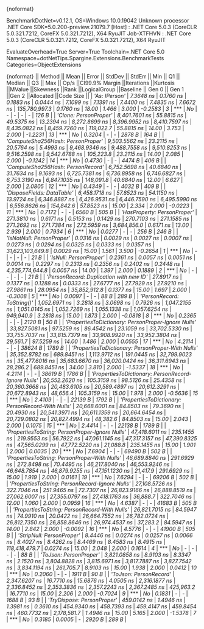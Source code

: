 {noformat}

BenchmarkDotNet=v0.12.1, OS=Windows 10.0.19042
Unknown processor
.NET Core SDK=5.0.200-preview.21079.7
  [Host]     : .NET Core 5.0.3 (CoreCLR 5.0.321.7212, CoreFX 5.0.321.7212), X64 RyuJIT
  Job-XTFHVN : .NET Core 5.0.3 (CoreCLR 5.0.321.7212, CoreFX 5.0.321.7212), X64 RyuJIT

EvaluateOverhead=True  Server=True  Toolchain=.NET Core 5.0  
Namespace=dotNetTips.Spargine.Extensions.BenchmarkTests  Categories=ObjectExtensions  

{noformat}
||                                             Method ||          Mean ||      Error ||       StdDev ||     StdErr ||           Min ||            Q1 ||        Median ||            Q3 ||           Max ||            Op/s ||CI99.9% Margin ||Iterations ||Kurtosis ||MValue ||Skewness ||Rank ||LogicalGroup ||Baseline || Gen 0 || Gen 1 ||Gen 2 ||Allocated ||Code Size ||
|                                       *'As: IPerson'* |      *7.3648 ns* |   *0.1760 ns* |     *0.1883 ns* |   *0.0444 ns* |      *7.1099 ns* |      *7.1391 ns* |      *7.4400 ns* |      *7.4835 ns* |      *7.6672 ns* |    *135,780,997.3* |      *0.1760 ns* |      *18.00* |    *1.466* |  *3.000* |  *-0.2583* |    *3* |            *** |       *No* |      *-* |      *-* |     *-* |         *-* |     *126 B* |
|                               *'Clone: PersonProper'* |  *8,401.7601 ns* |  *55.8815 ns* |    *49.5375 ns* |  *13.2394 ns* |  *8,272.8699 ns* |  *8,396.9952 ns* |  *8,410.7597 ns* |  *8,435.0822 ns* |  *8,459.7260 ns* |        *119,022.7* |     *55.8815 ns* |      *14.00* |    *3.753* |  *2.000* |  *-1.2231* |   *13* |            *** |       *No* | *0.3204* |      *-* |     *-* |    *2878 B* |     *164 B* |
|                   *'ComputeSha256Hash: PersonProper'* |  *9,503.5562 ns* |  *23.2115 ns* |    *20.5764 ns* |   *5.4993 ns* |  *9,468.9346 ns* |  *9,488.7558 ns* |  *9,510.8253 ns* |  *9,516.2598 ns* |  *9,542.6788 ns* |        *105,223.8* |     *23.2115 ns* |      *14.00* |    *2.085* |  *2.000* |  *-0.1242* |   *14* |            *** |       *No* | *0.4730* |      *-* |     *-* |    *4474 B* |     *406 B* |
|                   *'ComputeSha256Hash: PersonRecord'* |  *6,752.5698 ns* |  *40.6840 ns* |    *31.7634 ns* |   *9.1693 ns* |  *6,725.7381 ns* |  *6,736.8958 ns* |  *6,746.6827 ns* |  *6,753.3190 ns* |  *6,847.1035 ns* |        *148,091.8* |     *40.6840 ns* |      *12.00* |    *6.627* |  *2.000* |   *2.0805* |   *12* |            *** |       *No* | *0.4349* |      *-* |     *-* |    *4032 B* |     *409 B* |
|                          *'DisposeFields: DataTable'* |  *6,458.1718 ns* |  *57.8523 ns* |    *54.1150 ns* |  *13.9724 ns* |  *6,346.8887 ns* |  *6,426.9531 ns* |  *6,446.7590 ns* |  *6,495.5990 ns* |  *6,556.8626 ns* |        *154,842.6* |     *57.8523 ns* |      *15.00* |    *2.334* |  *2.000* |  *-0.0223* |   *11* |            *** |       *No* | *0.7172* |      *-* |     *-* |    *6560 B* |     *505 B* |
|                         *'HasProperty: PersonProper'* |    *271.3810 ns* |   *0.6171 ns* |     *0.5153 ns* |   *0.1429 ns* |    *270.7103 ns* |    *271.1585 ns* |    *271.2692 ns* |    *271.7384 ns* |    *272.5959 ns* |      *3,684,856.0* |      *0.6171 ns* |      *13.00* |    *2.939* |  *2.000* |   *0.7934* |    *6* |            *** |       *No* | *0.0277* |      *-* |     *-* |     *256 B* |     *246 B* |
|                           *'IsNotNull: PersonProper'* |      *0.0316 ns* |   *0.0029 ns* |     *0.0027 ns* |   *0.0007 ns* |      *0.0273 ns* |      *0.0294 ns* |      *0.0325 ns* |      *0.0333 ns* |      *0.0357 ns* | *31,623,103,649.8* |      *0.0029 ns* |      *15.00* |    *1.561* |  *3.500* |  *-0.2654* |    *1* |            *** |       *No* |      *-* |      *-* |     *-* |         *-* |      *21 B* |
|                              *'IsNull: PersonProper'* |      *0.2361 ns* |   *0.0057 ns* |     *0.0051 ns* |   *0.0014 ns* |      *0.2297 ns* |      *0.2313 ns* |      *0.2356 ns* |      *0.2402 ns* |      *0.2448 ns* |  *4,235,774,644.8* |      *0.0057 ns* |      *14.00* |    *1.397* |  *2.000* |   *0.1889* |    *2* |            *** |       *No* |      *-* |      *-* |     *-* |         *-* |      *21 B* |
|             *'PersonRecord: Duplication with new ID'* |     *27.8917 ns* |   *0.1377 ns* |     *0.1288 ns* |   *0.0333 ns* |     *27.6777 ns* |     *27.7929 ns* |     *27.9210 ns* |     *27.9861 ns* |     *28.0954 ns* |     *35,852,912.8* |      *0.1377 ns* |      *15.00* |    *1.697* |  *2.000* |  *-0.3008* |    *5* |            *** |       *No* | *0.0097* |      *-* |     *-* |      *88 B* |     *289 B* |
|                          *'PersonRecord: ToString()'* |  *1,052.6971 ns* |   *3.2818 ns* |     *3.0698 ns* |   *0.7926 ns* |  *1,047.2155 ns* |  *1,051.0145 ns* |  *1,052.7269 ns* |  *1,055.1338 ns* |  *1,057.6254 ns* |        *949,940.9* |      *3.2818 ns* |      *15.00* |    *1.873* |  *2.000* |  *-0.0818* |    *8* |            *** |       *No* | *0.2365* |      *-* |     *-* |    *2120 B* |      *50 B* |
| *'PropertiesToDictionary: PersonProper-Ignore Nulls'* | *33,827.5081 ns* |  *97.5259 ns* |    *86.4542 ns* |  *23.1059 ns* | *33,702.5330 ns* | *33,755.7037 ns* | *33,815.7379 ns* | *33,908.9920 ns* | *33,952.3804 ns* |         *29,561.7* |     *97.5259 ns* |      *14.00* |    *1.486* |  *2.000* |   *0.0555* |   *17* |            *** |       *No* | *4.2114* |      *-* |     *-* |   *38624 B* |    *1789 B* |
|   *'PropertiesToDictionary: PersonProper-With Nulls'* | *35,352.8782 ns* | *689.8451 ns* | *1,113.9712 ns* | *191.0445 ns* | *32,799.9023 ns* | *35,477.6016 ns* | *35,683.6670 ns* | *36,020.0424 ns* | *36,311.6943 ns* |         *28,286.2* |    *689.8451 ns* |      *34.00* |    *3.810* |  *2.000* |  *-1.5337* |   *18* |            *** |       *No* | *4.2114* |      *-* |     *-* |   *38619 B* |    *1786 B* |
| *'PropertiesToDictionary: PersonRecord-Ignore Nulls'* | *20,552.2620 ns* | *105.3159 ns* |    *98.5126 ns* |  *25.4358 ns* | *20,360.3668 ns* | *20,483.6105 ns* | *20,589.4897 ns* | *20,612.3291 ns* | *20,672.8943 ns* |         *48,656.4* |    *105.3159 ns* |      *15.00* |    *1.978* |  *2.000* |  *-0.5636* |   *15* |            *** |       *No* | *2.4109* |      *-* |     *-* |   *22139 B* |    *1792 B* |
|   *'PropertiesToDictionary: PersonRecord-With Nulls'* | *20,668.6001 ns* |  *84.8503 ns* |    *79.3690 ns* |  *20.4930 ns* | *20,541.3971 ns* | *20,611.1359 ns* | *20,664.6454 ns* | *20,729.0802 ns* | *20,827.4994 ns* |         *48,382.6* |     *84.8503 ns* |      *15.00* |    *2.043* |  *2.000* |   *0.1075* |   *15* |            *** |       *No* | *2.4414* |      *-* |     *-* |   *22138 B* |    *1789 B* |
|     *'PropertiesToString: PersonProper-Ignore Nulls'* | *47,418.6011 ns* | *235.1455 ns* |   *219.9553 ns* |  *56.7922 ns* | *47,061.1145 ns* | *47,317.3157 ns* | *47,390.8325 ns* | *47,565.0299 ns* | *47,772.5220 ns* |         *21,088.8* |    *235.1455 ns* |      *15.00* |    *1.901* |  *2.000* |   *0.0035* |   *20* |            *** |       *No* | *7.6904* |      *-* |     *-* |   *69490 B* |     *502 B* |
|       *'PropertiesToString: PersonProper-With Nulls'* | *46,689.8840 ns* | *291.6929 ns* |   *272.8498 ns* |  *70.4495 ns* | *46,217.8040 ns* | *46,553.9246 ns* | *46,648.7854 ns* | *46,879.9255 ns* | *47,151.1230 ns* |         *21,417.9* |    *291.6929 ns* |      *15.00* |    *1.919* |  *2.000* |   *0.0161* |   *19* |            *** |       *No* | *7.6294* |      *-* |     *-* |   *69206 B* |     *502 B* |
|     *'PropertiesToString: PersonRecord-Ignore Nulls'* | *27,108.5726 ns* | *322.7046 ns* |   *251.9465 ns* |  *72.7307 ns* | *26,823.9166 ns* | *26,888.8519 ns* | *27,062.6007 ns* | *27,355.0797 ns* | *27,418.1763 ns* |         *36,888.7* |    *322.7046 ns* |      *12.00* |    *1.060* |  *2.000* |   *0.0959* |   *16* |            *** |       *No* | *4.6387* |      *-* |     *-* |   *41683 B* |     *505 B* |
|       *'PropertiesToString: PersonRecord-With Nulls'* | *26,821.7015 ns* |  *84.5947 ns* |    *74.9910 ns* |  *20.0422 ns* | *26,664.7552 ns* | *26,782.0724 ns* | *26,812.7350 ns* | *26,858.8646 ns* | *26,974.4537 ns* |         *37,283.2* |     *84.5947 ns* |      *14.00* |    *2.842* |  *2.000* |  *-0.0092* |   *16* |            *** |       *No* | *4.5776* |      *-* |     *-* |   *41900 B* |     *505 B* |
|                           *'StripNull: PersonProper'* |      *8.4446 ns* |   *0.0274 ns* |     *0.0257 ns* |   *0.0066 ns* |      *8.4027 ns* |      *8.4262 ns* |      *8.4469 ns* |      *8.4583 ns* |      *8.4915 ns* |    *118,418,479.7* |      *0.0274 ns* |      *15.00* |    *2.048* |  *2.000* |   *0.1614* |    *4* |            *** |       *No* |      *-* |      *-* |     *-* |         *-* |      *88 B* |
|                              *'ToJson: PersonProper'* |  *3,821.0858 ns* |   *8.9103 ns* |     *8.3347 ns* |   *2.1520 ns* |  *3,804.8828 ns* |  *3,815.6971 ns* |  *3,817.7887 ns* |  *3,827.7542 ns* |  *3,834.1194 ns* |        *261,705.7* |      *8.9103 ns* |      *15.00* |    *1.938* |  *2.000* |   *0.0412* |   *10* |            *** |       *No* | *0.2060* |      *-* |     *-* |    *1911 B* |      *90 B* |
|                              *'ToJson: PersonRecord'* |  *2,347.6207 ns* |  *16.7710 ns* |    *15.6876 ns* |   *4.0505 ns* |  *2,316.1877 ns* |  *2,336.8452 ns* |  *2,353.3836 ns* |  *2,357.2243 ns* |  *2,367.2485 ns* |        *425,963.2* |     *16.7710 ns* |      *15.00* |    *2.206* |  *2.000* |  *-0.7024* |    *9* |            *** |       *No* | *0.1831* |      *-* |     *-* |    *1688 B* |      *93 B* |
|                          *'TryDispose: PersonProper'* |    *459.0142 ns* |   *1.4946 ns* |     *1.3981 ns* |   *0.3610 ns* |    *454.9340 ns* |    *458.7393 ns* |    *459.4147 ns* |    *459.8454 ns* |    *460.7732 ns* |      *2,178,581.7* |      *1.4946 ns* |      *15.00* |    *5.165* |  *2.000* |  *-1.5378* |    *7* |            *** |       *No* | *0.3185* | *0.0005* |     *-* |    *2920 B* |     *289 B* |
